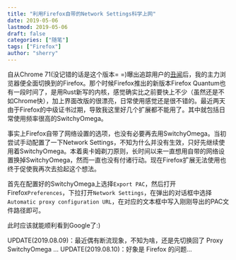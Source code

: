 ```yaml
---
title: "利用Firefox自带的Network Settings科学上网" 
date: 2019-05-06
lastmod: 2019-05-06
draft: false
categories: ["随笔"]
tags: ["Firefox"]
author: "sherry"
---
```

自从Chrome 71(没记错的话是这个版本= =)曝出追踪用户的[丑闻](https://www.valuewalk.com/2018/11/google-chrome-71-track-abusive-experiences/)后，我的主力浏览器便全面切换到的Firefox。那个时候Firefox推出的新版本Firefox Quantum也有一段时间了，是用Rust新写的内核，感觉确实比之前要快上不少（虽然还是不如Chrome快），加上界面改版的很漂亮，日常使用感觉还是很不错的。最近两天由于Firefox的中级证书过期，导致我这里好几个扩展都不能用了。其中就包括日常使用频率很高的SwitchyOmega。

<!--more-->

事实上Firefox自带了网络设置的选项，也没有必要再去用SwitchyOmega。当初尝试手动配置了一下Network Settings，不知为什么并没有生效，只好先继续使用着SwitchyOmega。本着奥卡姆剃刀原则，长时间以来一直想用自带的网络设置换掉SwitchyOmega，然而一直也没有付诸行动。现在Firefox扩展无法使用也终于促使我再次去拾起这个想法。

首先在配置好的SwitchyOmega上选择`Export PAC`，然后打开Firefox`Preferences`，下拉打开`Network Settings`，在弹出的对话框中选择`Automatic proxy configuration URL`，在对应的文本框中写入刚刚导出的PAC文件路径即可。

此时应该就能顺利看到Google了:)

UPDATE(2019.08.09)：最近偶有断流现象，不知为啥，还是先切换回了 Proxy SwitchyOmega ...
UPDATE(2019.08.10)：好象是 Firefox 的问题...
